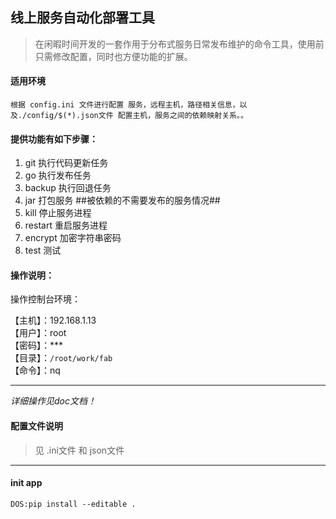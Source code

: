 ## 线上服务自动化部署工具
> 在闲暇时间开发的一套作用于分布式服务日常发布维护的命令工具，使用前只需修改配置，同时也方便功能的扩展。

#### 适用环境
    根据 config.ini 文件进行配置 服务，远程主机，路径相关信息，以及./config/$(*).json文件 配置主机，服务之间的依赖映射关系。。

#### 提供功能有如下步骤：

1.	git 执行代码更新任务
2.	go 执行发布任务
3.	backup 执行回退任务
4.	jar 打包服务 ##被依赖的不需要发布的服务情况##
5.	kill 停止服务进程
6.	restart  重启服务进程
7.	encrypt 加密字符串密码
8.	test 测试

#### 操作说明：

操作控制台环境：  

【主机】：192.168.1.13\
【用户】：root\
【密码】：*** \
【目录】：`/root/work/fab`\
【命令】：nq

-----------
<i>详细操作见doc文档！</i>

#### 配置文件说明

> 见 .ini文件 和 json文件
-----------------------
#### init app
```
DOS:pip install --editable .
```
